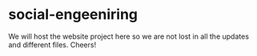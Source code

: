 # social-engeeniring
We will host the website project here so we are not lost in all the updates and different files. 
Cheers!
